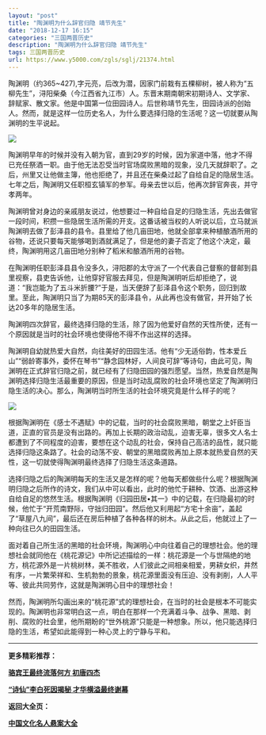 ```yaml
---
layout: "post"
title: "陶渊明为什么辞官归隐 靖节先生"
date: "2018-12-17 16:15"
categories: "三国两晋历史"
description: "陶渊明为什么辞官归隐 靖节先生"
tags: 三国两晋历史
url: https://www.y5000.com/zgls/sglj/21374.html
---
```






陶渊明（约365~427),字元亮，后改为潜，因家门前栽有五棵柳树，被人称为“五柳先生”，浔阳柴桑（今江西省九江市）人。东晋末期南朝宋初期诗人、文学家、辞赋家、散文家。他是中国第一位田园诗人。后世称靖节先生，田园诗派的创始人。然而，就是这样一位历史名人，为什么要选择归隐的生活呢？这一切就要从陶渊明的生平说起。

![](https://img.y5000.com/uploads/allimg/170511/11-1F511095329628.jpg)

陶渊明早年的时候并没有入朝为官，直到29岁的时候，因为家道中落，他才不得已充任祭酒一职。由于他无法忍受当时官场腐败黑暗的现象，没几天就辞职了。之后，州里又让他做主簿，他也拒绝了，并且还在柴桑过起了自给自足的隐居生活。七年之后，陶渊明又任职桓玄镇军的参军。母亲去世以后，他再次辞官奔丧，并守孝两年。

陶渊明曾对身边的亲戚朋友说过，他想要过一种自给自足的归隐生活，先出去做官一段时间，积攒一些隐居生活所需的开支。这番话被当权的人听说以后，立马就派陶渊明去做了彭泽县的县令。县里给了他几亩田地，他就全部拿来种植酿酒所用的谷物，还说只要每天能够喝到酒就满足了，但是他的妻子否定了他这个决定，最终，陶渊明用这几亩田地分别种了稻米和酿酒所用的谷物。

在陶渊明任职彭泽县县令没多久，浔阳郡的太守派了一个代表自己督察的督邮到县里视察，县吏告诉他，让他穿好官服去拜见，但是陶渊明听后却拒绝了，说道：“我岂能为了五斗米折腰?”于是，当天便辞了彭泽县令这个职务，回归到故里。至此，陶渊明只当了为期85天的彭泽县令，从此再也没有做官，并开始了长达20多年的隐居生活。

陶渊明四次辞官，最终选择归隐的生活，除了因为他爱好自然的天性所使，还有一个原因就是当时的社会环境也使得他不得不作出这样的选择。

陶渊明自幼就热爱大自然，向往美好的田园生活。他有“少无适俗韵，性本爱丘山”“弱龄寄事外，委怀在琴书”“静念园林好，人间良可辞”等诗句，由此可见，陶渊明在正式辞官归隐之前，就已经有了归隐田园的强烈愿望。当然，热爱自然是陶渊明选择归隐生活最重要的原因，但是当时动乱腐败的社会环境也坚定了陶渊明归隐生活的决心。那么，陶渊明当时所生活的社会环境究竟是什么样子的呢？

![](https://img.y5000.com/uploads/allimg/170511/11-1F51109535IJ.jpg)

根据陶渊明在《感士不遇赋》中的记载，当时的社会腐败黑暗，朝堂之上奸臣当道，正直的官员是没有出路的。再加上长期的政治动乱，迫害无辜，很多文人名士都遭到了不同程度的迫害，要想在这个动乱的社会，保持自己高洁的品性，就只能选择归隐这条路了。社会的动荡不安、朝堂的黑暗腐败再加上原本就热爱自然的天性，这一切就使得陶渊明最终选择了归隐生活这条道路。

选择归隐之后的陶渊明每天的生活又是怎样的呢？他每天都做些什么呢？根据陶渊明归隐之后所作的诗文，我们从中可以看出，此时的他忙于耕种、饮酒、出游这种自给自足的悠然生活。根据陶渊明《归园田居•其一》中的记载，在归隐最初的时候，他忙于“开荒南野际，守拙归田园”。然后他又利用起“方宅十余亩”，盖起了“草屋八九间”，最后还在房后种植了各种各样的树木。从此之后，他就过上了一种向往已久的田园生活。

面对着自己所生活的黑暗的社会环境，陶渊明心中向往着自己的理想社会。他的理想社会就同他在《桃花源记》中所记述描绘的一样：桃花源是一个与世隔绝的地方，桃花源外是一片桃树林，美不胜收，人们彼此之间相亲相爱，男耕女织，井然有序，一片繁荣祥和、生机勃勃的景象，桃花源里面没有压迫、没有剥削，人人平等、彼此共同劳作，这就是陶渊明心目中的理想社会！

然而，陶渊明所勾画出来的“桃花源”式的理想社会，在当时的社会是根本不可能实现的。陶渊明也非常明白这一点，明白在那样一个充满着斗争、战争、黑暗、剥削、腐败的社会里，他所期盼的“世外桃源”只能是一种想象。所以，他只能选择归隐的生活，希望如此能得到一种心灵上的宁静与平和。

* * *

**更多精彩推荐：**

**[骆宾王最终流落何方 初唐四杰](https://www.y5000.com/zgls/st/21376.html)**

**[“诗仙”李白死因揭秘 才华横溢最终谢幕](https://www.y5000.com/zgls/st/21377.html)**

**返回大全页：**

[**中国文化名人悬案大全**](https://www.y5000.com/zgls/mrzj/21393.html)
